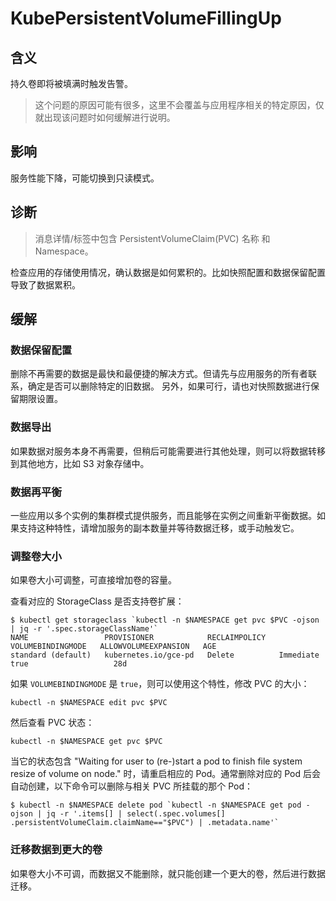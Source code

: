 # KubePersistentVolumeFillingUp

## 含义

持久卷即将被填满时触发告警。

> 这个问题的原因可能有很多，这里不会覆盖与应用程序相关的特定原因，仅就出现该问题时如何缓解进行说明。

## 影响

服务性能下降，可能切换到只读模式。

## 诊断

> 消息详情/标签中包含 PersistentVolumeClaim(PVC) 名称 和 Namespace。

检查应用的存储使用情况，确认数据是如何累积的。比如快照配置和数据保留配置导致了数据累积。

## 缓解

### 数据保留配置

删除不再需要的数据是最快和最便捷的解决方式。但请先与应用服务的所有者联系，确定是否可以删除特定的旧数据。
另外，如果可行，请也对快照数据进行保留期限设置。

### 数据导出

如果数据对服务本身不再需要，但稍后可能需要进行其他处理，则可以将数据转移到其他地方，比如 S3 对象存储中。

### 数据再平衡

一些应用以多个实例的集群模式提供服务，而且能够在实例之间重新平衡数据。如果支持这种特性，请增加服务的副本数量并等待数据迁移，或手动触发它。

### 调整卷大小

如果卷大小可调整，可直接增加卷的容量。  

查看对应的 StorageClass 是否支持卷扩展：

```shell
$ kubectl get storageclass `kubectl -n $NAMESPACE get pvc $PVC -ojson | jq -r '.spec.storageClassName'`       
NAME                 PROVISIONER            RECLAIMPOLICY   VOLUMEBINDINGMODE   ALLOWVOLUMEEXPANSION   AGE
standard (default)   kubernetes.io/gce-pd   Delete          Immediate           true                   28d
```

如果 `VOLUMEBINDINGMODE` 是 `true`，则可以使用这个特性，修改 PVC 的大小：

```shell
kubectl -n $NAMESPACE edit pvc $PVC
```  

然后查看 PVC 状态：

```shell
kubectl -n $NAMESPACE get pvc $PVC
```

当它的状态包含 "Waiting for user to (re-)start a pod to finish file system resize of volume on node." 时，请重启相应的 Pod。通常删除对应的 Pod 后会自动创建，以下命令可以删除与相关 PVC 所挂载的那个 Pod：

```shell
$ kubectl -n $NAMESPACE delete pod `kubectl -n $NAMESPACE get pod -ojson | jq -r '.items[] | select(.spec.volumes[] .persistentVolumeClaim.claimName=="$PVC") | .metadata.name'`
```

### 迁移数据到更大的卷

如果卷大小不可调，而数据又不能删除，就只能创建一个更大的卷，然后进行数据迁移。